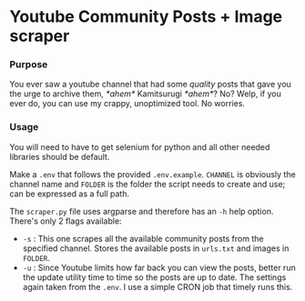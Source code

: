 # Youtube Community Posts + Image scraper

### **Purpose**

You ever saw a youtube channel that had some *quality* posts that gave you the urge to archive them, *\*ahem\** Kamitsurugi *\*ahem\**?
No? Welp, if you ever do, you can use my crappy, unoptimized tool. No worries.

### **Usage**

You will need to have to get selenium for python and all other needed libraries should be default.

Make a `.env` that follows the provided `.env.example`. `CHANNEL` is obviously the channel name and `FOLDER` is the folder the script needs to create and use; can be expressed as a full path.

The `scraper.py` file uses argparse and therefore has an `-h` help option.
There's only 2 flags available:
- `-s` : This one scrapes all the available community posts from the specified channel. Stores the available posts in `urls.txt` and images in `FOLDER`.
- `-u` : Since Youtube limits how far back you can view the posts, better run the update utility time to time so the posts are up to date. The settings again taken from the `.env`. I use a simple CRON job that timely runs this.
